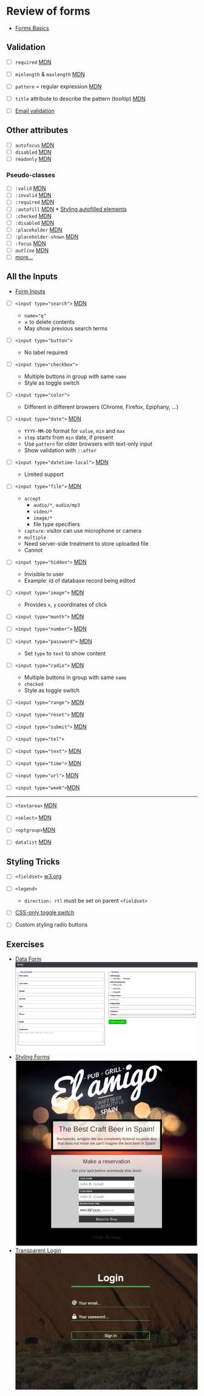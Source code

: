 # Review of forms

* [Forms Basics](Forms-Inputs.pdf)

## Validation
- [ ] `required` [MDN](https://developer.mozilla.org/en-US/docs/Web/HTML/Attributes/required)
- [ ] `minlength` & `maxlength` [MDN](https://developer.mozilla.org/en-US/docs/Web/HTML/Attributes/minlength)
- [ ] `pattern` = regular expression [MDN](https://developer.mozilla.org/en-US/docs/Web/HTML/Attributes/pattern)
- [ ] `title` attribute to describe the pattern (tooltip) [MDN](https://developer.mozilla.org/en-US/docs/Web/HTML/Global_attributes/title)

- [ ] [Email validation](https://en.wikipedia.org/wiki/Email_address#Syntax)

## Other attributes
- [ ] `autofocus` [MDN](https://developer.mozilla.org/en-US/docs/Web/HTML/Element/input)
- [ ] `disabled` [MDN](https://developer.mozilla.org/en-US/docs/Web/HTML/Attributes/disabled)
- [ ] `readonly` [MDN](https://developer.mozilla.org/en-US/docs/Web/HTML/Attributes/readonly)

### Pseudo-classes
- [ ] `:valid` [MDN](https://developer.mozilla.org/en-US/docs/Web/CSS/:valid)
- [ ] `:invalid` [MDN](https://developer.mozilla.org/en-US/docs/Web/CSS/:invalid)
- [ ] `:required` [MDN](https://developer.mozilla.org/en-US/docs/Web/CSS/:required)
- [ ] `:autofill` [MDN](https://developer.mozilla.org/en-US/docs/Web/CSS/:autofill)
   * [Styling autofilled elements](https://css-tricks.com/snippets/css/change-autocomplete-styles-webkit-browsers/)
- [ ] `:checked` [MDN](https://developer.mozilla.org/en-US/docs/Web/CSS/:checked)
- [ ] `:disabled` [MDN](https://developer.mozilla.org/en-US/docs/Web/CSS/:disabled)
- [ ] `:placeholder` [MDN](https://developer.mozilla.org/en-US/docs/Web/CSS/::placeholder)
- [ ] `:placeholder-shown` [MDN](https://developer.mozilla.org/en-US/docs/Web/CSS/:placeholder-shown)
- [ ] `:focus` [MDN](https://developer.mozilla.org/en-US/docs/Web/CSS/:focus)
- [ ] *`outline`* [MDN](https://developer.mozilla.org/en-US/docs/Web/CSS/outline)
- [ ] [more...](https://developer.mozilla.org/en-US/docs/Web/CSS/Pseudo-classes#the_input_pseudo-classes)

## All the Inputs
* [Form Inputs](Forms.pdf)

- [ ] `<input type="search">` [MDN](https://developer.mozilla.org/en-US/docs/Web/HTML/Element/input/search)
   * `name="q"`
   * × to delete contents
   * May show previous search terms

- [ ] `<input type="button">`
   * No label required
- [ ] `<input type="checkbox">`
   * Multiple buttons in group with same `name`
   * Style as toggle switch
- [ ] `<input type="color">`
   * Different in different browsers (Chrome, Firefox, Epiphany, ...)

- [ ] `<input type="date">` [MDN](https://developer.mozilla.org/en-US/docs/Web/HTML/Element/input/date)
   * `YYYY-MM-DD` format for `value`, `min` and `max`
   * `step` starts from `min` date, if present
   * Use `pattern` for older browsers with text-only input
   * Show validation with `::after`

- [ ] `<input type="datetime-local">` [MDN](https://developer.mozilla.org/en-US/docs/Web/HTML/Element/input/datetime-local)
   * Limited support

- [ ] `<input type="file">` [MDN](https://developer.mozilla.org/en-US/docs/Web/HTML/Element/input/file)
   * `accept`
     * `audio/*`, `audio/mp3`
     * `video/*`
     * `image/*`
     * file type specifiers
   * `capture`: visitor can use microphone or camera
   * `multiple`
   * Need server-side treatment to store uploaded file
   * Cannot

- [ ] `<input type="hidden">` [MDN](https://developer.mozilla.org/en-US/docs/Web/HTML/Element/input/hidden)
   * Invisible to user
   * Example: id of database record being edited

- [ ] `<input type="image">` [MDN](https://developer.mozilla.org/en-US/docs/Web/HTML/Element/input/image)
   * Provides `x`, `y` coordinates of click
- [ ] `<input type="month">` [MDN](https://developer.mozilla.org/en-US/docs/Web/HTML/Element/input/month)
- [ ] `<input type="number">` [MDN](https://developer.mozilla.org/en-US/docs/Web/HTML/Element/input/number)
- [ ] `<input type="password">` [MDN](https://developer.mozilla.org/en-US/docs/Web/HTML/Element/input/password)
   * Set `type` to `text` to show content
- [ ] `<input type="radio">` [MDN](https://developer.mozilla.org/en-US/docs/Web/HTML/Element/input/radio)
   * Multiple buttons in group with same `name`
   * `checked`
   * Style as toggle switch
- [ ] `<input type="range">` [MDN](https://developer.mozilla.org/en-US/docs/Web/HTML/Element/input/range)
- [ ] `<input type="reset">` [MDN](https://developer.mozilla.org/en-US/docs/Web/HTML/Element/input/reset)
- [ ] `<input type="submit">` [MDN](https://developer.mozilla.org/en-US/docs/Web/HTML/Element/input/submit)
- [ ] `<input type="tel">`
- [ ] `<input type="text">` [MDN](https://developer.mozilla.org/en-US/docs/Web/HTML/Element/input/text)
- [ ] `<input type="time">` [MDN](https://developer.mozilla.org/en-US/docs/Web/HTML/Element/input/time)
- [ ] `<input type="url">` [MDN](https://developer.mozilla.org/en-US/docs/Web/HTML/Element/input/url)
- [ ] `<input type="week">`[MDN](https://developer.mozilla.org/en-US/docs/Web/HTML/Element/input/week)
---
- [ ] `<textarea>` [MDN](https://developer.mozilla.org/en-US/docs/Web/HTML/Element/textarea)
- [ ] `<select>` [MDN](https://developer.mozilla.org/en-US/docs/Web/HTML/Element/select)
- [ ] `<optgroup>`[MDN](https://developer.mozilla.org/en-US/docs/Web/HTML/Element/optgroup)
- [ ] `datalist` [MDN](https://developer.mozilla.org/en-US/docs/Web/HTML/Element/datalist)



## Styling Tricks

- [ ] `<fieldset>` [w3.org](https://www.w3.org/TR/2016/REC-html51-20161101/rendering.html#the-fieldset-and-legend-elements)
- [ ] `<legend>`
   *  `direction: rtl` must be set on parent `<fieldset>`

- [ ] [CSS-only toggle switch](https://dev.to/dcodeyt/creating-a-css-only-toggle-switch-5cg3)

- [ ] Custom styling radio buttons

## Exercises

* [Data Form](https://classroom.github.com/a/eT2DKHK2)
  ![Data Form](data_img/data_form.png)
* [Styling Forms](https://classroom.github.com/a/Rg7m6gzH)
  ![Styling Forms](data_img/styling_forms.png)
* [Transparent Login](https://classroom.github.com/a/DmimjUc5)
  ![Transparent Login](data_img/transparent_login.png)
